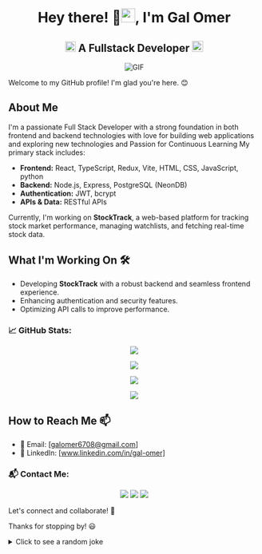 <h1 align="center"> Hey there! 👋<img src="https://github.com/Galomer310/Galomer310/blob/main/icons/Hi.gif" width="28px"/>, I'm Gal Omer</h1>

<h2 align="center">
  <img src="https://komarev.com/ghpvc/?username=Galomer310&color=dc143c&style=for-the-badge" alt="Profile Views" style="height:21px;">
  A Fullstack Developer
  <a href="https://galomer310.github.io/Portfolio/">
    <img src="https://img.shields.io/badge/Portfolio-543DE0?style=for-the-badge&logo=About.me&logoColor=white" alt="Portfolio" style="height:22px;">
  </a>
</h2>

<div align="center">
 <img alt="GIF" src="https://media0.giphy.com/media/v1.Y2lkPTc5MGI3NjExZW45OWF3czZ2aHlkc3V2bDE4NHllbjBvMmNjdmFraW91ZjRiOHoxcCZlcD12MV9pbnRlcm5hbF9naWZfYnlfaWQmY3Q9Zw/qgQUggAC3Pfv687qPC/giphy.gif" />
</div>




Welcome to my GitHub profile! I'm glad you're here. 😊

## About Me

I'm a passionate Full Stack Developer with a strong foundation in both frontend and backend technologies
with love for building web applications and exploring new technologies and Passion for Continuous Learning
My primary stack includes:
- **Frontend:** React, TypeScript, Redux, Vite, HTML, CSS, JavaScript, python
- **Backend:** Node.js, Express, PostgreSQL (NeonDB)
- **Authentication:** JWT, bcrypt
- **APIs & Data:**  RESTful APIs

Currently, I'm working on **StockTrack**, a web-based platform for tracking stock market performance, managing watchlists, and fetching real-time stock data.

## What I'm Working On 🛠️
- Developing **StockTrack** with a robust backend and seamless frontend experience.
- Enhancing authentication and security features.
- Optimizing API calls to improve performance.

### 📈 GitHub Stats:
<div align="center">
  
  ![](https://github-readme-stats.vercel.app/api?username=Galomer310&theme=tokyonight&hide_border=false&include_all_commits=true&count_private=false)
  
  ![](https://github-readme-streak-stats.herokuapp.com/?user=Galomer310&theme=tokyonight&hide_border=false)

  ![](https://github-readme-stats.vercel.app/api/top-langs/?username=Galomer310&theme=tokyonight&hide_border=false&include_all_commits=true&count_private=false&layout=compact)

  ![](https://github-readme-activity-graph.vercel.app/graph?username=Galomer310&theme=tokyo-night)
</div>

## How to Reach Me 📫
- 📧 Email: [galomer6708@gmail.com]
- 💼 LinkedIn: [www.linkedin.com/in/gal-omer]

### 📬 Contact Me:
<p align="center">
  <a href="mailto:galomer6708@gmail.com"><img src="https://img.shields.io/badge/Gmail-red?style=for-the-badge&logo=gmail&logoColor=white"></a>
  <a href="https://www.linkedin.com/in/gal-omer/"><img src="https://img.shields.io/badge/LinkedIn-blue?style=for-the-badge&logo=linkedin&logoColor=white"></a>
  <a href="https://twitter.com/yourhandle"><img src="https://img.shields.io/badge/Twitter-lightblue?style=for-the-badge&logo=twitter&logoColor=white"></a>
</p>


Let's connect and collaborate! 🚀

Thanks for stopping by! 😃

<details>
  <summary>Click to see a random joke</summary>
  <div align="center">

  ![Jokes Card](https://readme-jokes.vercel.app/api?theme=halloween)
  </div>




